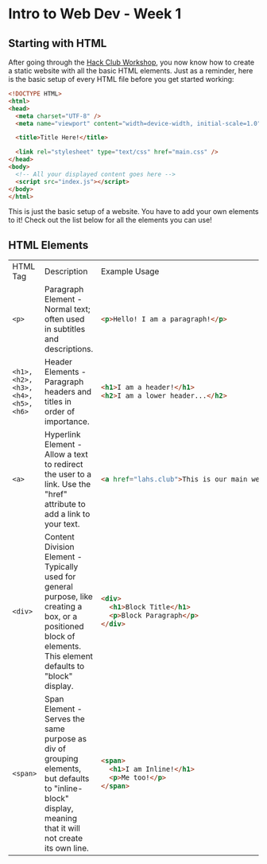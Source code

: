 # Intro to Web Dev - Week 1

## Starting with HTML
After going through the [Hack Club Workshop](https://hackclub.com/workshops/personal_website), you now know how to create a static website with all the basic HTML elements. Just as a reminder, here is the basic setup of every HTML file before you get started working:
```html
<!DOCTYPE HTML>
<html>
<head>
  <meta charset="UTF-8" />
  <meta name="viewport" content="width=device-width, initial-scale=1.0" />

  <title>Title Here!</title>

  <link rel="stylesheet" type="text/css" href="main.css" />
</head>
<body>
  <!-- All your displayed content goes here -->
  <script src="index.js"></script>
</body>
</html>
```
This is just the basic setup of a website. You have to add your own elements to it! Check out the list below for all the elements you can use!

## HTML Elements

<table>
<tr><td>HTML Tag</td><td>Description</td><td>Example Usage</td></tr>
<tr>
<td>

`<p>`

</td>
<td>Paragraph Element - Normal text; often used in subtitles and descriptions.</td>
<td>

```html
<p>Hello! I am a paragraph!</p>
```

</td>
</tr>
<tr>
<td>

`<h1>, <h2>, <h3>, <h4>, <h5>, <h6>`

</td>
<td>Header Elements - Paragraph headers and titles in order of importance.</td>
<td>

```html
<h1>I am a header!</h1>
<h2>I am a lower header...</h2>
```

</td>
</tr>
<tr>
<td>

`<a>`

</td>
<td>Hyperlink Element - Allow a text to redirect the user to a link. Use the "href" attribute to add a link to your text.</td>
<td>

```html
<a href="lahs.club">This is our main website!</a>
```

</td>
</tr>
<tr>
<td>

`<div>`

</td>
<td>Content Division Element - Typically used for general purpose, like creating a box, or a positioned block of elements. This element defaults to "block" display.</td>
<td>

```html
<div>
  <h1>Block Title</h1>
  <p>Block Paragraph</p>
</div>
```

</td>
</tr>
<tr>
<td>

`<span>`

</td>
<td>Span Element - Serves the same purpose as div of grouping elements, but defaults to "inline-block" display, meaning that it will not create its own line.</td>
<td>

```html
<span>
  <h1>I am Inline!</h1>
  <p>Me too!</p>
</span>
```

</td>
</tr>
</table>
